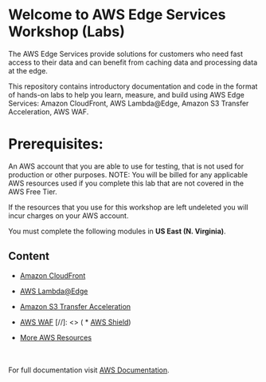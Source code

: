 # Welcome to AWS Edge Services Workshop (Labs)

The AWS Edge Services provide solutions for customers who need fast access to their data and can benefit from caching data and processing data at the edge.

This repository contains introductory documentation and code in the format of hands-on labs to help you learn, measure, and build using AWS Edge Services: Amazon CloudFront, AWS Lambda@Edge, Amazon S3 Transfer Acceleration, AWS WAF. 

# Prerequisites:

An AWS account that you are able to use for testing, that is not used for production or other purposes. NOTE: You will be billed for any applicable AWS resources used if you complete this lab that are not covered in the AWS Free Tier.

If the resources that you use for this workshop are left undeleted you will incur charges on your AWS account.

You must complete the following modules in **US East (N. Virginia)**.

## Content

* [Amazon CloudFront](/CloudFront/) 
* [AWS Lambda@Edge](/LambdaAtEdge/)
* [Amazon S3 Transfer Acceleration](/S3-TransferAcceleration/) 
* [AWS WAF](/WAF/)
[//]: <> ( * [AWS Shield](/Shield/))
  
* [More AWS Resources](/MoreResources/) 


<br/><br/>
For full documentation visit [AWS Documentation](https://docs.aws.amazon.com/index.html).
